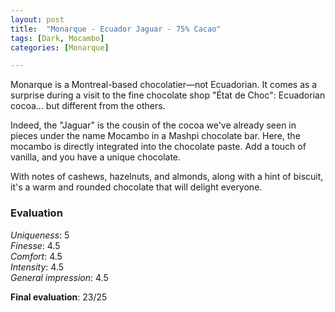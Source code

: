 ```yaml
---
layout: post
title:  "Monarque - Ecuador Jaguar - 75% Cacao"
tags: [Dark, Mocambo] 
categories: [Monarque]

---
```



Monarque is a Montreal-based chocolatier—not Ecuadorian. It comes as a surprise during a visit to the fine chocolate shop "État de Choc": Ecuadorian cocoa... but different from the others.

Indeed, the "Jaguar" is the cousin of the cocoa we've already seen in pieces under the name Mocambo in a Mashpi chocolate bar. Here, the mocambo is directly integrated into the chocolate paste. Add a touch of vanilla, and you have a unique chocolate.

With notes of cashews, hazelnuts, and almonds, along with a hint of biscuit, it's a warm and rounded chocolate that will delight everyone.



### Evaluation

_Uniqueness_: 5  
_Finesse_: 4.5  
_Comfort_: 4.5  
_Intensity_: 4.5  
_General impression_: 4.5

**Final evaluation**: 23/25
